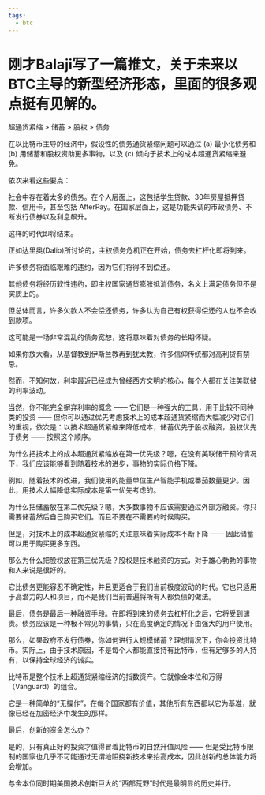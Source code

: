 ```yaml
---
tags:
  - btc
---
```

# 刚才Balaji写了一篇推文，关于未来以BTC主导的新型经济形态，里面的很多观点挺有见解的。

超通货紧缩 > 储蓄 > 股权 > 债务

在以比特币主导的经济中，假设性的债务通货紧缩问题可以通过 (a) 最小化债务和 (b) 用储蓄和股权资助更多事物，以及 (c) 倾向于技术上的成本超通货紧缩来避免。

依次来看这些要点：

社会中存在着太多的债务。在个人层面上，这包括学生贷款、30年房屋抵押贷款、信用卡，甚至包括 AfterPay。在国家层面上，这是功能失调的市政债务、不断发行债券以及利息飙升。

这样的时代即将结束。

正如达里奥(Dalio)所讨论的，主权债务危机正在开始，债务去杠杆化即将到来。

许多债务将面临艰难的违约，因为它们将得不到偿还。

其他债务将经历软性违约，即主权国家通货膨胀抵消债务，名义上满足债务但不是实质上的。

但总体而言，许多欠款人不会偿还债务，许多认为自己有权获得偿还的人也不会收到款项。

这可能是一场非常混乱的债务宽恕，这将意味着对债务的长期怀疑。

如果你放大看，从基督教到伊斯兰教再到犹太教，许多信仰传统都对高利贷有禁忌。

然而，不知何故，利率最近已经成为曾经西方文明的核心，每个人都在关注美联储的利率波动。

当然，你不能完全摒弃利率的概念 —— 它们是一种强大的工具，用于比较不同种类的投资 —— 但你可以通过优先考虑技术上的成本超通货紧缩而大幅减少对它们的重视，依次是：以技术超通货紧缩来降低成本，储蓄优先于股权融资，股权优先于债务 —— 按照这个顺序。

为什么把技术上的成本超通货紧缩放在第一优先级？嗯，在没有美联储干预的情况下，我们应该能够看到随着技术的进步，事物的实际价格下降。

例如，随着技术的改进，我们使用的能量单位生产智能手机或番茄数量更少。因此，用技术大幅降低实际成本是第一优先考虑的。

为什么把储蓄放在第二优先级？嗯，大多数事物不应该需要通过外部方融资。你只需要储蓄然后自己购买它们。而且不要在不需要的时候购买。

但是，对技术上的成本超通货紧缩的关注意味着实际成本不断下降 —— 因此储蓄可以用于购买更多东西。

那么为什么把股权放在第三优先级？股权是技术融资的方式，对于雄心勃勃的事物和人来说是很好的。

它比债务更能容忍不确定性，并且更适合于我们当前极度波动的时代。它也只适用于高潜力的人和项目，而不是我们当前普遍将所有人都负债的做法。

最后，债务是最后一种融资手段。在即将到来的债务去杠杆化之后，它将受到谴责。债务应该是一种极不常见的事情，只在高度确定的情况下由强大的用户使用。

那么，如果政府不发行债券，你如何进行大规模储蓄？理想情况下，你会投资比特币。实际上，由于技术原因，不是每个人都能直接持有比特币，但有足够多的人持有，以保持全球经济的诚实。

比特币是整个技术上超通货紧缩经济的指数资产。它就像金本位和万得（Vanguard）的组合。

它是一种简单的“无操作”，在每个国家都有价值，其他所有东西都以它为基准，就像已经在加密经济中发生的那样。

最后，创新的资金怎么办？

是的，只有真正好的投资才值得冒着比特币的自然升值风险 —— 但是受比特币限制的国家也几乎不可能通过无谓地阻挠新技术来抬高成本，因此创新的总体能力将会增加。

与金本位同时期美国技术创新巨大的“西部荒野”时代是最明显的历史并行。